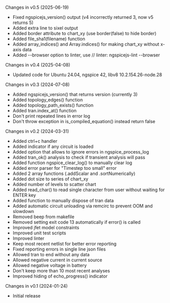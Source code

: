 Changes in v0.5 (2025-06-19)
- Fixed ngspicejs_version() output (v4 incorrectly returned 3, now v5 returns 5)
- Added extra line to sixel output
- Added border attribute to chart_xy (use border(false) to hide border)
- Added file_sha1(filename) function
- Added array_indices() and Array.indices() for making chart_xy without x-axis data
- Added --browser option to linter, use // linter: ngspicejs-lint --browser

Changes in v0.4 (2025-04-08)
- Updated code for Ubuntu 24.04, ngspice 42, libv8 10.2.154.26-node.28

Changes in v0.3 (2024-07-08)
- Added ngspicejs_version() that returns version (currently 3)
- Added topology_edges() function
- Added topology_path_exists() function
- Added tran.index_at() function
- Don't print repeated lines in error log
- Don't throw exception in is_compiled_equation() instead return false

Changes in v0.2 (2024-03-31)
- Added ctrl+c handler
- Added indicator if any circuit is loaded
- Added option that allows to ignore errors in ngspice_process_log
- Added tran_ok() analysis to check if transient analysis will pass
- Added function ngspice_clear_log() to manually clear log
- Added error parser for "Timestep too small" error
- Added 2 array functions (.addScalar and .sortNumerically)
- Added dot size to series of chart_xy
- Added number of levels to scatter chart
- Added read_char() to read single character from user without waiting for ENTER key
- Added function to manually dispose of tran data
- Added automatic circuit unloading via remcirc to prevent OOM and slowdown
- Removed beep from makefile
- Removed setting exit code 13 automatically if error() is called
- Improved jfet model constraints
- Improved unit test scripts
- Improved linter
- Keep most recent netlist for better error reporting
- Fixed reporting errors in single line json files
- Allowed tran to end without any data
- Allowed negative current in current source
- Allowed negative voltage in battery
- Don't keep more than 10 most recent analyses
- Improved hiding of echo_progress() indicator

Changes in v0.1 (2024-01-24)
- Initial release
